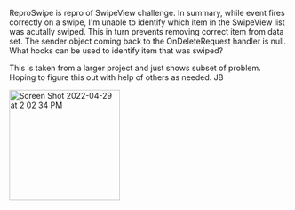 ReproSwipe is repro of SwipeView challenge. In summary, while event fires correctly on a swipe, I'm unable to identify which item in the SwipeView list was acutally swiped. This in turn prevents removing correct item from data set. The sender object coming back to the OnDeleteRequest handler is null. What hooks can be used to identify item that was swiped?

This is taken from a larger project and just shows subset of problem. Hoping to figure this out with help of others as needed. JB

<img width="199" alt="Screen Shot 2022-04-29 at 2 02 34 PM" src="https://user-images.githubusercontent.com/13039619/166089815-2471764a-6343-442e-b1a4-1688197fedfd.png">

